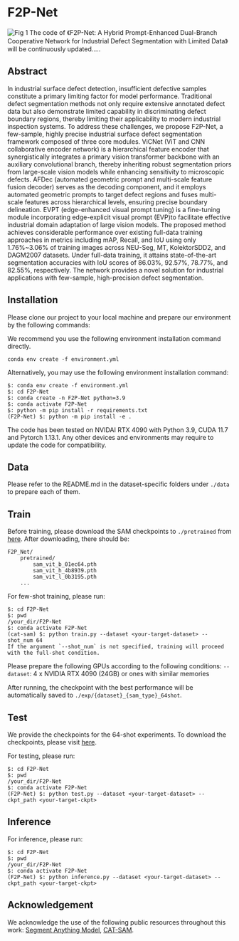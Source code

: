 # F2P-Net
![Fig  1](https://github.com/user-attachments/assets/b46fff39-3569-4dec-9b0a-9af36c0694ce)
The code of 《F2P-Net: A Hybrid Prompt-Enhanced Dual-Branch Cooperative Network 
for Industrial Defect Segmentation with Limited Data》 will be continuously updated.....


## Abstract
In industrial surface defect detection, insufficient defective samples constitute a primary limiting factor for model performance. Traditional defect segmentation methods not only require extensive annotated defect data but also demonstrate limited capability in discriminating defect boundary regions, thereby limiting their applicability to modern industrial inspection systems. To address these challenges, we propose F2P-Net, a few-sample, highly precise industrial surface defect segmentation framework composed of three core modules. ViCNet (ViT and CNN collaborative encoder network) is a hierarchical feature encoder that synergistically integrates a primary vision transformer backbone with an auxiliary convolutional branch, thereby inheriting robust segmentation priors from large-scale vision models while enhancing sensitivity to microscopic defects. AFDec (automated geometric prompt and multi-scale feature fusion decoder) serves as the decoding component, and it employs automated geometric prompts to target defect regions and fuses multi-scale features across hierarchical levels, ensuring precise boundary delineation. EVPT (edge-enhanced visual prompt tuning) is a fine-tuning module incorporating edge-explicit visual prompt (EVP)to facilitate effective industrial domain adaptation of large vision models. The proposed method achieves considerable performance over existing full-data training approaches in metrics including mAP, Recall, and IoU using only 1.76%~3.06% of training images across NEU-Seg, MT, KolektorSDD2, and DAGM2007 datasets. Under full-data training, it attains state-of-the-art segmentation accuracies with IoU scores of 86.03%, 92.57%, 78.77%, and 82.55%, respectively. The network provides a novel solution for industrial applications with few-sample, high-precision defect segmentation.


## Installation
Please clone our project to your local machine and prepare our environment by the following commands:

We recommend you use the following environment installation command directly.
```
conda env create -f environment.yml
```
Alternatively, you may use the following environment installation command:
```
$: conda env create -f environment.yml
$: cd F2P-Net
$: conda create -n F2P-Net python=3.9
$: conda activate F2P-Net
$: python -m pip install -r requirements.txt
(F2P-Net) $: python -m pip install -e .
```

The code has been tested on NVIDAI RTX 4090 with Python 3.9, CUDA 11.7 and Pytorch 1.13.1. Any other devices and environments may require to update the code for compatibility.


## Data
Please refer to the README.md in the dataset-specific folders under `./data` to prepare each of them.

## Train
Before training, please download the SAM checkpoints to `./pretrained` from [here](https://github.com/facebookresearch/segment-anything#model-checkpoints).
After downloading, there should be:
```
F2P_Net/
    pretrained/
        sam_vit_b_01ec64.pth
        sam_vit_h_4b8939.pth
        sam_vit_l_0b3195.pth
    ...
```

For few-shot training, please run:
```
$: cd F2P-Net
$: pwd
/your_dir/F2P-Net
$: conda activate F2P-Net
(cat-sam) $: python train.py --dataset <your-target-dataset> --shot_num 64
If the argument `--shot_num` is not specified, training will proceed with the full-shot condition. 
```
Please prepare the following GPUs according to the following conditions:
 `--dataset`: 4 x NVIDIA RTX 4090 (24GB) or ones with similar memories

After running, the checkpoint with the best performance will be automatically saved to `./exp/{dataset}_{sam_type}_64shot`.


## Test

We provide the checkpoints for the 64-shot experiments.
To download the checkpoints, please visit [here]([https://drive.google.com/drive/folders/1oik813aRkFvZh000GI_58TUsu1uW9LSF?usp=sharing](https://drive.google.com/drive/folders/1JEAJn7svhzPNcYtH9faejTumm6sqUzv0)).

For testing, please run:
```
$: cd F2P-Net
$: pwd
/your_dir/F2P-Net
$: conda activate F2P-Net
(F2P-Net) $: python test.py --dataset <your-target-dataset> --ckpt_path <your-target-ckpt>
```


## Inference
For inference, please run:
```
$: cd F2P-Net
$: pwd
/your_dir/F2P-Net
$: conda activate F2P-Net
(F2P-Net) $: python inference.py --dataset <your-target-dataset> --ckpt_path <your-target-ckpt>
```


## Acknowledgement
We acknowledge the use of the following public resources throughout this work: [Segment Anything Model](https://github.com/facebookresearch/segment-anything), [CAT-SAM](https://github.com/weihao1115/cat-sam).
